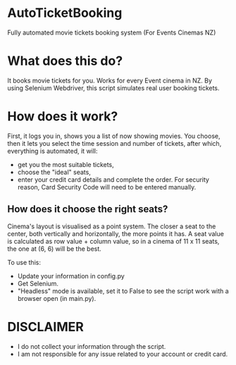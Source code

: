 # AutoTicketBooking
Fully automated movie tickets booking system (For Events Cinemas NZ)

# What does this do?
It books movie tickets for you. Works for every Event cinema in NZ.
By using Selenium Webdriver, this script simulates real user booking tickets.

# How does it work?
First, it logs you in, shows you a list of now showing movies. You choose, then it lets you select the time session and number of tickets, after which, everything is automated, it will:
- get you the most suitable tickets, 
- choose the "ideal" seats,
- enter your credit card details and complete the order. For security reason, Card Security Code will need to be entered manually.

## How does it choose the right seats?
Cinema's layout is visualised as a point system. The closer a seat to the center, both vertically and horizontally, the more points it has. A seat value is calculated as row value + column value, so in a cinema of 11 x 11 seats, the one at (6, 6) will be the best.


To use this:
- Update your information in config.py
- Get Selenium.
- "Headless" mode is available, set it to False to see the script work with a browser open (in main.py).

# DISCLAIMER
- I do not collect your information through the script.
- I am not responsible for any issue related to your account or credit card.



